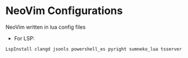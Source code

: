 # NeoVim Configurations

NeoVim written in lua config files

- For LSP:

```
LspInstall clangd jsonls powershell_es pyright sumneko_lua tsserver
```
